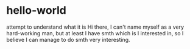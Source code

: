 # hello-world
attempt to understand what it is
Hi there, I can't name myself as a very hard-working man, but at least I have smth which is I interested in, so I believe I can manage to do smth very interesting.

